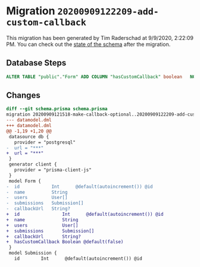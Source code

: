 # Migration `20200909122209-add-custom-callback`

This migration has been generated by Tim Raderschad at 9/9/2020, 2:22:09 PM.
You can check out the [state of the schema](./schema.prisma) after the migration.

## Database Steps

```sql
ALTER TABLE "public"."Form" ADD COLUMN "hasCustomCallback" boolean   NOT NULL DEFAULT false
```

## Changes

```diff
diff --git schema.prisma schema.prisma
migration 20200909121518-make-callback-optional..20200909122209-add-custom-callback
--- datamodel.dml
+++ datamodel.dml
@@ -1,19 +1,20 @@
 datasource db {
   provider = "postgresql"
-  url = "***"
+  url = "***"
 }
 generator client {
   provider = "prisma-client-js"
 }
 model Form {
-  id            Int      @default(autoincrement()) @id
-  name          String
-  users         User[]
-  submissions   Submission[]
-  callbackUrl   String?
+  id                Int      @default(autoincrement()) @id
+  name              String
+  users             User[]
+  submissions       Submission[]
+  callbackUrl       String?
+  hasCustomCallback Boolean @default(false)
 }
 model Submission {
   id        Int      @default(autoincrement()) @id
```


